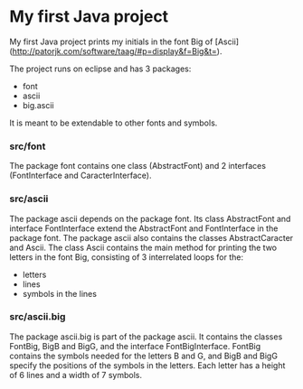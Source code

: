 # My first Java project

My first Java project prints my initials in the font Big of [Ascii] (http://patorjk.com/software/taag/#p=display&f=Big&t=).

The project runs on eclipse and has 3 packages: 
- font
- ascii
- big.ascii

It is meant to be extendable to other fonts and symbols.

### src/font

The package font contains one class (AbstractFont) and 2 interfaces (FontInterface and CaracterInterface).

### src/ascii

The package ascii depends on the package font. Its class AbstractFont and interface FontInterface extend the AbstractFont and FontInterface in the package font. 
The package ascii also contains the classes AbstractCaracter and Ascii. The class Ascii contains the main method for printing the two letters in the font Big, consisting of 3 interrelated loops for the:
- letters
- lines
- symbols in the lines

### src/ascii.big

The package ascii.big is part of the package ascii. It contains the classes FontBig, BigB and BigG, and the interface FontBigInterface. FontBig contains the symbols needed for the letters B and G, and BigB and BigG specify the positions of the symbols in the letters. Each letter has a height of 6 lines and a width of 7 symbols.
